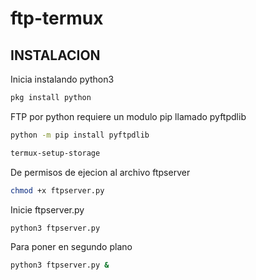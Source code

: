 # ftp-termux

## INSTALACION

Inicia instalando python3 
```sh
pkg install python
```
FTP por python requiere un modulo pip llamado pyftpdlib 
```sh
python -m pip install pyftpdlib
```
```sh
termux-setup-storage
```
De permisos de ejecion al archivo ftpserver
```sh
chmod +x ftpserver.py
```
Inicie ftpserver.py
```sh 
python3 ftpserver.py
```
Para poner en segundo plano 
```sh
python3 ftpserver.py &
```
